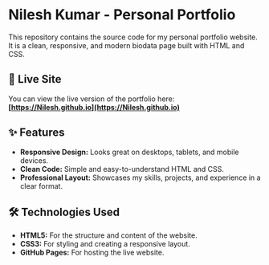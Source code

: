 # Nilesh Kumar - Personal Portfolio

This repository contains the source code for my personal portfolio website. It is a clean, responsive, and modern biodata page built with HTML and CSS.

## 🚀 Live Site

You can view the live version of the portfolio here:
**[https://Nilesh.github.io](https://Nilesh.github.io)**

## ✨ Features

- **Responsive Design:** Looks great on desktops, tablets, and mobile devices.
- **Clean Code:** Simple and easy-to-understand HTML and CSS.
- **Professional Layout:** Showcases my skills, projects, and experience in a clear format.

## 🛠️ Technologies Used

- **HTML5:** For the structure and content of the website.
- **CSS3:** For styling and creating a responsive layout.
- **GitHub Pages:** For hosting the live website.
